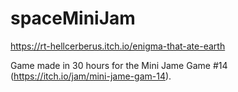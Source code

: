 # spaceMiniJam

https://rt-hellcerberus.itch.io/enigma-that-ate-earth

Game made in 30 hours for the Mini Jame Game #14 (https://itch.io/jam/mini-jame-gam-14).
